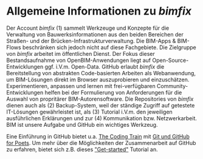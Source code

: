 # Allgemeine Informationen zu *bimfix*

Der Account *bimfix* (1) sammelt Werkzeuge und Konzepte für die Verwaltung von Bauwerksinformationen aus den beiden Bereichen der Straßen- und der Brücken-Infrastrukturverwaltung. Die BIM-Apps & BIM-Flows beschränken sich jedoch nicht auf diese Fachgebiete. Die Zielgruppe von *bimfix* arbeitet im öffentlichen Dienst. Der Fokus dieser Bestandsaufnahme von OpenBIM-Anwendungen liegt auf Open-Source-Entwicklungen ggf. i.V.m. Open-Data. GitHub erlaubt *bimfix* die Bereitstellung von abstrakten Code-basierten Arbeiten als Webanwendung, um BIM-Lösungen direkt im Browser auszuprobieren und einzuschätzen. Experimentieren, anpassen und lernen mit frei-verfügbaren Community-Entwicklungen helfen bei der Formulierung von Anforderungen für die Auswahl von propritärer BIM-Autorensoftware. Die Repositories von *bimfix* dienen auch als (2) Backup-System, weil der ständige Zugriff auf getestete IT-Lösungen gewährleistet ist, als (3) Tutorial i.V.m. den jeweiligen ausführlichen Erklärungen und zur (4) Kommunikation bzw. Netzwerkarbeit. BIM ist unsere Aufgabe und GitHub ein wichtiges Werkzeug.

Eine Einführung in GitHub bietet u.a. [The Coding Train](https://github.com/CodingTrain) mit [Git und GitHub for Poets](https://youtu.be/BCQHnlnPusY). Um mehr über die Möglichkeiten der Zusammenarbeit auf GitHub zu erfahren, bietet sich z.B. dieses ["Get-started"](https://docs.github.com/de/get-started/quickstart/hello-world) Tutorial an.
